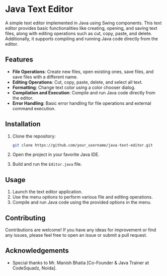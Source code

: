 # Java Text Editor

A simple text editor implemented in Java using Swing components. This text editor provides basic functionalities like creating, opening, and saving text files, along with editing operations such as cut, copy, paste, and delete. Additionally, it supports compiling and running Java code directly from the editor.

## Features

- **File Operations**: Create new files, open existing ones, save files, and save files with a different name.
- **Editing Operations**: Cut, copy, paste, delete, and select all text.
- **Formatting**: Change text color using a color chooser dialog.
- **Compilation and Execution**: Compile and run Java code directly from the editor.
- **Error Handling**: Basic error handling for file operations and external command execution.

## Installation

1. Clone the repository:

    ```bash
    git clone https://github.com/your_username/java-text-editor.git
    ```

2. Open the project in your favorite Java IDE.

3. Build and run the `Editor.java` file.

## Usage

1. Launch the text editor application.
2. Use the menu options to perform various file and editing operations.
3. Compile and run Java code using the provided options in the menu.

## Contributing

Contributions are welcome! If you have any ideas for improvement or find any issues, please feel free to open an issue or submit a pull request.


## Acknowledgements

- Special thanks to Mr. Manish Bhatia [Co-Founder & Java Trainer at CodeSquadz, Noida].

